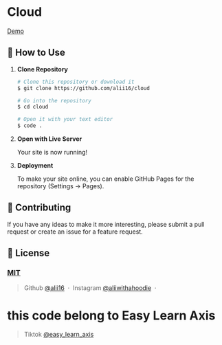 # Cloud

[Demo](https://alii16.github.io/cloud/)

## 🚀 How to Use

1.  **Clone Repository**

    ```bash
    # Clone this repository or download it
    $ git clone https://github.com/alii16/cloud

    # Go into the repository
    $ cd cloud

    # Open it with your text editor
    $ code .
    ```

2. **Open with Live Server**

    Your site is now running!

3. **Deployment**

    To make your site online, you can enable GitHub Pages for the repository (Settings -> Pages).

## 📝 Contributing

If you have any ideas to make it more interesting, please submit a pull request or create an issue for a feature request.

## 🤝 License

### [MIT](LICENSE)

> Github [@alii16](https://github.com/alii16) &nbsp;&middot;&nbsp;
> Instagram [@aliiwithahoodie](https://instagram.com/aliiwithahoodie) &nbsp;&middot;&nbsp;

# this code belong to Easy Learn Axis
> Tiktok [@easy_learn_axis](https://www.tiktok.com/@easy_learn_axis?_t=8kL4BC1JXWC&_r=1)
